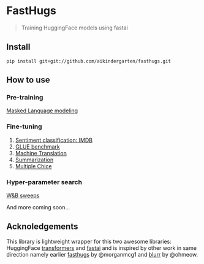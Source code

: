 # FastHugs
> Training HuggingFace models using fastai


## Install

```
pip install git+git://github.com/aikindergarten/fasthugs.git
```

## How to use

### Pre-training

[Masked Language modeling](https://aikindergarten.github.io/fasthugs/examples.mlm-imdb.html)

### Fine-tuning

1. [Sentiment classification: IMDB](https://aikindergarten.github.io/fasthugs/examples.classification-imdb.html)
2. [GLUE benchmark](https://aikindergarten.github.io/fasthugs/examples.glue-benchmark.html)
3. [Machine Translation](https://aikindergarten.github.io/fasthugs/examples.machine-translation.html)
4. [Summarization](https://aikindergarten.github.io/fasthugs/examples.summarization.html)
5. [Multiple Chice](https://aikindergarten.github.io/fasthugs/examples.multiple_choice.html)

### Hyper-parameter search

[W&B sweeps](https://aikindergarten.github.io/fasthugs/examples.glue-benchmark-sweeps.html)

And more coming soon...

## Acknoledgements

This library is lightweight wrapper for this two awesome libraries: HuggingFace [transformers](https://github.com/huggingface/transformers/) and [fastai](https://github.com/fastai/fastai/) and is inspired by other work in same direction namely earlier [fasthugs](https://github.com/morganmcg1/fasthugs) by @morganmcg1 and [blurr](https://github.com/ohmeow/blurr) by @ohmeow.
